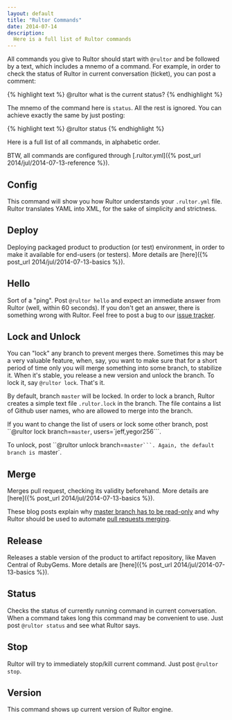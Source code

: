 ```yaml
---
layout: default
title: "Rultor Commands"
date: 2014-07-14
description:
  Here is a full list of Rultor commands
---
```


All commands you give to Rultor should start
with `@rultor` and be followed by a text, which includes a mnemo of a command.
For example, in order to check the status of Rultor in current
conversation (ticket), you can post a comment:

{% highlight text %}
@rultor what is the current status?
{% endhighlight %}

The mnemo of the command here is `status`. All the rest is ignored.
You can achieve exactly the same by just posting:

{% highlight text %}
@rultor status
{% endhighlight %}

Here is a full list of all commands, in alphabetic order.

BTW, all commands are configured through
[.rultor.yml]({% post_url 2014/jul/2014-07-13-reference %}).

## Config

This command will show you how Rultor understands your `.rultor.yml`
file. Rultor translates YAML into XML, for the sake of simplicity
and strictness.

## Deploy

Deploying packaged product to production (or test) environment, in order
to make it available for end-users (or testers).
More details are [here]({% post_url 2014/jul/2014-07-13-basics %}).

## Hello

Sort of a "ping". Post `@rultor hello` and expect an immediate answer
from Rultor (well, within 60 seconds). If you don't get an answer, there
is something wrong with Rultor. Feel free to post a bug to our
[issue tracker](https://github.com/yegor256/rultor/issues).

## Lock and Unlock

You can "lock" any branch to prevent merges there. Sometimes this may
be a very valuable feature, when, say, you want to make sure that
for a short period of time only you will merge something into some
branch, to stabilize it. When it's stable, you release a new version
and unlock the branch. To lock it, say `@rultor lock`. That's it.

By default, branch `master` will be locked. In order to lock a branch,
Rultor creates a simple text file `.rultor.lock` in the branch. The file
contains a list of Github user names, who are allowed to merge into
the branch.

If you want to change the list of users or lock some other branch,
post ``@rultor lock branch=`master`, users=`jeff,yegor256```.

To unlock, post ``@rultor unlock branch=`master```. Again, the default
branch is `master`.

## Merge

Merges pull request, checking its validity beforehand.
More details are [here]({% post_url 2014/jul/2014-07-13-basics %}).

These blog posts explain why
[master branch has to be read-only](http://www.yegor256.com/2014/07/21/read-only-master-branch.html)
and why Rultor should be used to automate
[pull requests merging](http://www.yegor256.com/2014/07/24/rultor-automated-merging.html).

## Release

Releases a stable version of the product to artifact repository,
like Maven Central of RubyGems.
More details are [here]({% post_url 2014/jul/2014-07-13-basics %}).

## Status

Checks the status of currently running command in current conversation.
When a command takes long this command may be convenient to use. Just
post `@rultor status` and see what Rultor says.

## Stop

Rultor will try to immediately stop/kill current command. Just post
`@rultor stop`.

## Version

This command shows up current version of Rultor engine.
